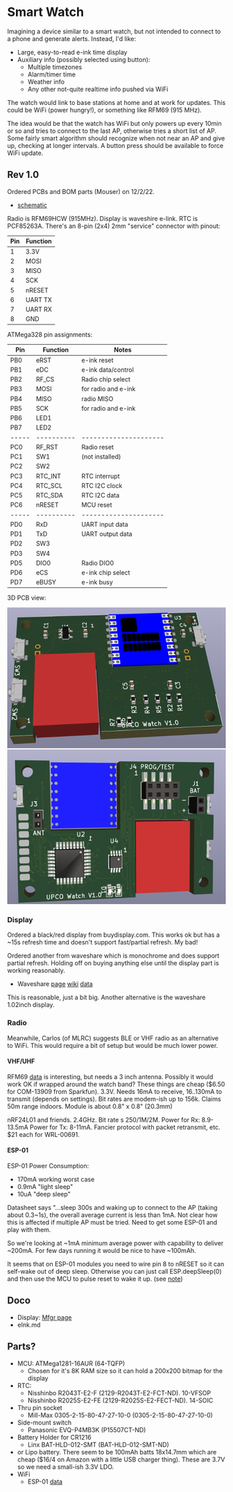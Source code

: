 # Smart Watch

Imagining a device similar to a smart watch, but not intended to
connect to a phone and generate alerts.  Instead, I'd like:

* Large, easy-to-read e-ink time display
* Auxiliary info (possibly selected using button):
   * Multiple timezones
   * Alarm/timer time
   * Weather info
   * Any other not-quite realtime info pushed via WiFi

The watch would link to base stations at home and at work for updates.
This could be WiFi (power hungry!), or something like RFM69 (915 MHz).

The idea would be that the watch has WiFi but only powers up every 10min or
so and tries to connect to the last AP, otherwise tries a short list of AP.
Some fairly smart algorithm should recognize when not near an AP and give up,
checking at longer intervals.  A button press should be available to force
WiFi update.

## Rev 1.0

Ordered PCBs and BOM parts (Mouser) on 12/2/22.  

* [schematic](watch-pcb/watch-sch.pdf)

Radio is RFM69HCW (915MHz).  Display is waveshire e-link.  RTC is PCF85263A.
There's an 8-pin (2x4) 2mm "service" connector with pinout:

| Pin | Function |
|-----|----------|
| 1   | 3.3V     |
| 2   | MOSI     |
| 3   | MISO     |
| 4   | SCK      |
| 5   | nRESET   |
| 6   | UART TX  |
| 7   | UART RX  |
| 8   | GND      |

ATMega328 pin assignments:

| Pin | Function | Notes               |
|-----|----------|---------------------|
| PB0 | eRST     | e-ink reset         |
| PB1 | eDC      | e-ink data/control  |
| PB2 | RF_CS    | Radio chip select   |
| PB3 | MOSI     | for radio and e-ink |
| PB4 | MISO     | radio MISO          |
| PB5 | SCK      | for radio and e-ink |
| PB6 | LED1     |                     |
| PB7 | LED2     |                     |
|-----|----------|---------------------|
| PC0 | RF_RST   | Radio reset         |
| PC1 | SW1      | (not installed)     |
| PC2 | SW2      |                     |
| PC3 | RTC_INT  | RTC interrupt       |
| PC4 | RTC_SCL  | RTC I2C clock       |
| PC5 | RTC_SDA  | RTC I2C data        |
| PC6 | nRESET   | MCU reset           |
|-----|----------|---------------------|
| PD0 | RxD      | UART input data     |
| PD1 | TxD      | UART output data    |
| PD2 | SW3      |                     |
| PD3 | SW4      |                     |
| PD5 | DIO0     | Radio DIO0          |
| PD6 | eCS      | e-ink chip select   |
| PD7 | eBUSY    | e-ink busy          |


3D PCB view: 

![front](pix/rev1-3D-pcb_top.png) ![back](pix/rev1-3D-pcb_bot.png)



### Display

Ordered a black/red display from buydisplay.com.  This works ok but has
a ~15s refresh time and doesn't support fast/partial refresh.  My bad!

Ordered another from waveshare which is monochrome and does support
partial refresh.  Holding off on buying anything else until the display
part is working reasonably.

* Waveshare [page](https://www.waveshare.com/product/displays/e-paper/1.54inch-e-paper-module.htm?___SID=U)
[wiki](https://www.waveshare.com/wiki/1.54inch_e-Paper_Module) [data](https://www.waveshare.com/w/upload/e/e5/1.54inch_e-paper_V2_Datasheet.pdf)

This is reasonable, just a bit big.  Another alternative is the waveshare
1.02inch display.

### Radio

Meanwhile, Carlos (of MLRC) suggests BLE or VHF radio as an alternative
to WiFi.  This would require a bit of setup but would be much lower power.

#### VHF/UHF

RFM69 [data](https://cdn.sparkfun.com/datasheets/Wireless/General/RFM69HCW-V1.1.pdf) is 
interesting, but needs a 3 inch antenna.  Possibly it would work
OK if wrapped around the watch band?  These things are cheap ($6.50 for COM-13909 from
Sparkfun).  3.3V.  Needs 16mA to receive, 16..130mA to transmit (depends on settings).
Bit rates are modem-ish up to 156k.  Claims 50m range indoors.
Module is about 0.8" x 0.8" (20.3mm)

nRF24L01 and friends.  2.4GHz.  Bit rate s 250/1M/2M.  Power for Rx:
8.9-13.5mA Power for Tx: 8-11mA.  Fancier protocol with packet
retransmit, etc.  $21 each for WRL-00691.

#### ESP-01

ESP-01 Power Consumption:  
* 170mA working worst case
* 0.9mA "light sleep"
* 10uA "deep sleep"

Datasheet says "...sleep 300s and waking up to connect to the AP
(taking about 0.3~1s), the overall average current is less than 1mA.
Not clear how this is affected if multiple AP must be tried.  Need
to get some ESP-01 and play with them.

So we're looking at ~1mA minimum average power with capability to
deliver ~200mA.  For few days running it would be nice to have
~100mAh.

It seems that on ESP-01 modules you need to wire pin 8 to nRESET so it
can self-wake out of deep sleep.  Otherwise you can just call
ESP.deepSleep(0) and then use the MCU to pulse reset to wake it up.
(see
[note](https://www.tech-spy.co.uk/2019/04/enable-deep-sleep-esp-01/))



## Doco

* Display: [Mfgr page](https://www.buydisplay.com/red-1-54-inch-e-ink-display-module-200x200-for-arduino-raspberry-pi)
* eInk.md

## Parts?

* MCU:  ATMega1281-16AUR (64-TQFP)
   * Chosen for it's 8K RAM size so it can hold a 200x200 bitmap for the display
* RTC: 
   * Nisshinbo R2043T-E2-F (2129-R2043T-E2-FCT-ND).  10-VFSOP
   * Nisshinbo R2025S-E2-FE (2129-R2025S-E2-FECT-ND).  14-SOIC
* Thru pin socket
   * Mill-Max 0305-2-15-80-47-27-10-0  (0305-2-15-80-47-27-10-0)
* Side-mount switch
   * Panasonic EVQ-P4MB3K (P15507CT-ND)
* Battery Holder for CR1216
   * Linx BAT-HLD-012-SMT (BAT-HLD-012-SMT-ND)
* or Lipo battery.  There seem to be 100mAh batts 18x14.7mm which are
  cheap ($16/4 on Amazon with a little USB charger thing).  These are
  3.7V so we need a small-ish 3.3V LDO.
* WiFi
   * ESP-01 [data](https://www.microchip.ua/wireless/esp01.pdf)

